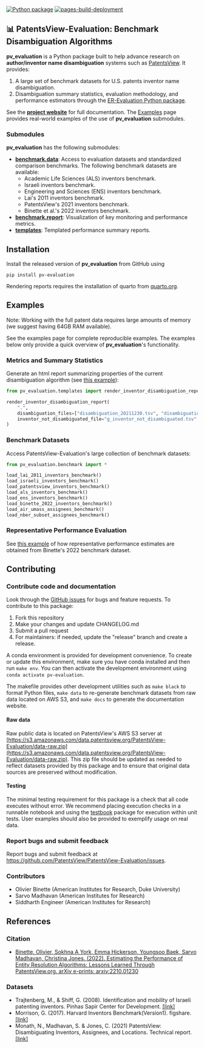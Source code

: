 [![Python package](https://github.com/PatentsView/PatentsView-Evaluation/actions/workflows/python-package.yml/badge.svg)](https://github.com/PatentsView/PatentsView-Evaluation/actions/workflows/python-package.yml)
[![pages-build-deployment](https://github.com/PatentsView/PatentsView-Evaluation/actions/workflows/pages/pages-build-deployment/badge.svg)](https://github.com/PatentsView/PatentsView-Evaluation/actions/workflows/pages/pages-build-deployment)

## 📊 PatentsView-Evaluation: Benchmark Disambiguation Algorithms

**pv_evaluation** is a Python package built to help advance research on **author/inventor name disambiguation** systems such as [PatentsView](https://patentsview.org/). It provides:

1. A large set of benchmark datasets for U.S. patents inventor name disambiguation.
2. Disambiguation summary statistics, evaluation methodology, and performance estimators through the [ER-Evaluation Python package](https://github.com/olivierBinette/er-evaluation). 

See the **[project website](https://patentsview.github.io/PatentsView-Evaluation/build/html/index.html)** for full documentation. The [Examples](https://patentsview.github.io/PatentsView-Evaluation/build/html/examples.html) page provides real-world examples of the use of **pv_evaluation** submodules.

### Submodules

**pv_evaluation** has the following submodules:

- [**benchmark.data**](https://patentsview.github.io/PatentsView-Evaluation/build/html/pv_evaluation.benchmark.html): Access to evaluation datasets and standardized comparison benchmarks. The following benchmark datasets are available:
    - Academic Life Sciences (ALS) inventors benchmark.
    - Israeli inventors benchmark.
    - Engineering and Sciences (ENS) inventors benchmark.
    - Lai's 2011 inventors benchmark.
    - PatentsView's 2021 inventors benchmark.
    - Binette et al.'s 2022 inventors benchmark.
- [**benchmark.report**](https://patentsview.github.io/PatentsView-Evaluation/build/html/pv_evaluation.benchmark.html): Visualization of key monitoring and performance metrics.
- [**templates**](https://patentsview.github.io/PatentsView-Evaluation/build/html/pv_evaluation.templates.html): Templated performance summary reports.

## Installation

Install the released version of **pv_evaluation** from GitHub using
```shell
pip install pv-evaluation
```

Rendering reports requires the installation of quarto from [quarto.org](https://quarto.org/docs/get-started/).

## Examples

Note: Working with the full patent data requires large amounts of memory (we suggest having 64GB RAM available).

See the examples page for complete reproducible examples. The examples below only provide a quick overview of **pv_evaluation**'s functionality.

### Metrics and Summary Statistics

Generate an html report summarizing properties of the current disambiguation algorithm (see [this example](https://patentsview.github.io/PatentsView-Evaluation/build/html/examples/templates/templates.html)):
```python
from pv_evaluation.templates import render_inventor_disambiguation_report

render_inventor_disambiguation_report(
    ".", 
    disambiguation_files=["disambiguation_20211230.tsv", "disambiguation_20220630.tsv"],
    inventor_not_disambiguated_file="g_inventor_not_disambiguated.tsv"
)
```

### Benchmark Datasets

Access PatentsView-Evaluation's large collection of benchmark datasets:
```python
from pv_evaluation.benchmark import *

load_lai_2011_inventors_benchmark()
load_israeli_inventors_benchmark()
load_patentsview_inventors_benchmark()
load_als_inventors_benchmark()
load_ens_inventors_benchmark()
load_binette_2022_inventors_benchmark()
load_air_umass_assignees_benchmark()
load_nber_subset_assignees_benchmark()
```

### Representative Performance Evaluation

See [this example](https://patentsview.github.io/PatentsView-Evaluation/build/html/examples/estimators/binette-2022-benchmark.html) of how representative performance estimates are obtained from Binette's 2022 benchmark dataset.


## Contributing

### Contribute code and documentation

Look through the [GitHub issues](https://github.com/PatentsView/PatentsView-Evaluation/issues) for bugs and feature requests. To contribute to this package:

1. Fork this repository
2. Make your changes and update CHANGELOG.md
3. Submit a pull request
4. For maintainers: if needed, update the "release" branch and create a release.

A conda environment is provided for development convenience. To create or update this environment, make sure you have conda installed and then run `make env`. You can then activate the development environment using `conda activate pv-evaluation`.

The makefile provides other development utilities such as `make black` to format Python files, `make data` to re-generate benchmark datasets from raw data located on AWS S3, and `make docs` to generate the documentation website.

#### Raw data

Raw public data is located on PatentsView's AWS S3 server at [https://s3.amazonaws.com/data.patentsview.org/PatentsView-Evaluation/data-raw.zip](https://s3.amazonaws.com/data.patentsview.org/PatentsView-Evaluation/data-raw.zip). This zip file should be updated as needed to reflect datasets provided by this package and to ensure that original data sources are preserved without modification.

#### Testing

The minimal testing requirement for this package is a check that all code executes without error. We recommend placing execution checks in a runnable notebook and using the [testbook](https://pypi.org/project/testbook/) package for execution within unit tests. User examples should also be provided to exemplify usage on real data.

### Report bugs and submit feedback

Report bugs and submit feedback at https://github.com/PatentsView/PatentsView-Evaluation/issues.

### Contributors

- Olivier Binette (American Institutes for Research, Duke University)
- Sarvo Madhavan (American Institutes for Research)
- Siddharth Engineer (American Institutes for Research)

## References

### Citation

- [Binette, Olivier, Sokhna A York, Emma Hickerson, Youngsoo Baek, Sarvo Madhavan, Christina Jones. (2022). Estimating the Performance of Entity Resolution Algorithms: Lessons Learned Through PatentsView.org. arXiv e-prints: arxiv:2210.01230](https://arxiv.org/abs/2210.01230)

### Datasets

- Trajtenberg, M., & Shiff, G. (2008). Identification and mobility of Israeli patenting inventors. Pinhas Sapir Center for Development. [[link]](https://econ.tau.ac.il/sites/economy.tau.ac.il/files/media_server/Economics/Sapir/papers/%D7%9E%D7%A0%D7%95%D7%90%D7%9C%20%D7%98%D7%A8%D7%9B%D7%98%D7%A0%D7%91%D7%A8%D7%92%205-08%20%D7%9E%D7%A9%D7%95%D7%9C%D7%91.pdf)
- Morrison, G. (2017). Harvard Inventors Benchmark(Version1). figshare. [[link]](https://doi.org/10.6084/m9.figshare.3502754.v1)
- Monath, N., Madhavan, S. & Jones, C. (2021) PatentsView: Disambiguating Inventors, Assignees, and Locations. Technical report. [[link]](https://s3.amazonaws.com/data.patentsview.org/documents/PatentsView_Disambiguation_Methods_Documentation.pdf)